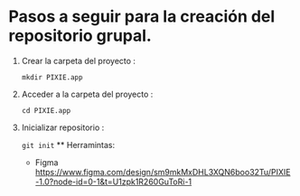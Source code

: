 # Pasos a seguir para la creación del repositorio grupal.

1. Crear la carpeta del proyecto :

   ```mkdir PIXIE.app```

2. Acceder a la carpeta del proyecto :

   ```cd PIXIE.app```

3. Inicializar repositorio :

   ```git init```
   ** Herramintas:
   - Figma https://www.figma.com/design/sm9mkMxDHL3XQN6boo32Tu/PIXIE-1.0?node-id=0-1&t=U1zpk1R260GuToRi-1
